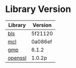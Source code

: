 # Library Version

Library | Version
------- | -------
[bls](https://github.com/herumi/bls) | 5f21120
[mcl](https://github.com/herumi/mcl) | 0a086ef
[gmp](https://gmplib.org) | 6.1.2
[openssl](https://openssl.org) | 1.0.2p

